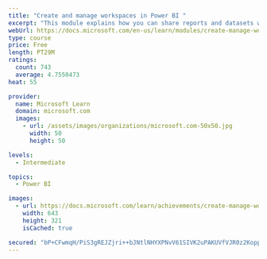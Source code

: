 ```yaml
---
title: "Create and manage workspaces in Power BI "
excerpt: "This module explains how you can share reports and datasets with your users and how to create a deployment strategy that makes sense for you and your organization. Furthermore, you will learn about data lineage in Microsoft Power BI."
webUrl: https://docs.microsoft.com/en-us/learn/modules/create-manage-workspaces-power-bi/
type: course
price: Free
length: PT29M
ratings:
  count: 743
  average: 4.7550473
heat: 55

provider:
  name: Microsoft Learn
  domain: microsoft.com
  images:
    - url: /assets/images/organizations/microsoft.com-50x50.jpg
      width: 50
      height: 50

levels:
  - Intermediate

topics:
  - Power BI

images:
  - url: https://docs.microsoft.com/learn/achievements/create-manage-workspaces-power-bi-social.png
    width: 643
    height: 321
    isCached: true

secured: "bP+CFwmqH/PiS3gREJZjri++bJNtlNHYXPNvV61SIVK2uPAKUVfVJR0z2KoppcOSwDn6Pv+Xzq18MLCUtOcPT2c6Eusf47Buy6Si1Jr94xpeLRSpEVKlTOFJBXzcy5PLENdybTLg5JA9HtyPbFHkZRtEvpf6QFUQctt8Dq0+iLo2ZlFjZceaXzm9i1RJiIuDPA1EidShloB5AOrPbnvuLqwBMCNjRwObw/6xuHKpEWTYuKnfkzeOFBqsgJ7y9uwAT4tX27JIm+XiLEI+tHTa3C4fdngcLT0+c9a/eWqx6Ga9yQtbffzP0pdu/Y3ZyHypO7evpJxnv24xtsmnnPFwCi7Pcjfi5sKrfiUlk7Bd0RjNTcvQS21rtbIi8V+j+1+IfyDFx10RHjt2XnfmMWRM2K2rARGneumu7+qwbN5lGVM=;Y3ARe04qKnueFV6BfUuTSA=="
---
```


